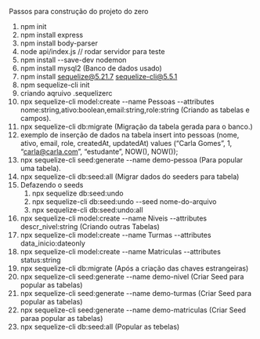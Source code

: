 Passos para construção do projeto do zero

1. npm init
2. npm install express
3. npm install body-parser
4. node api/index.js // rodar servidor para teste
5. npm install --save-dev nodemon
6. npm install mysql2 (Banco de dados usado)
7. npm install sequelize@5.21.7 sequelize-cli@5.5.1
8. npm sequelize-cli init
9. criando aqruivo .sequelizerc
10. npx sequelize-cli model:create --name Pessoas --attributes nome:string,ativo:boolean,email:string,role:string (Criando as tabelas e campos).
11. npx sequelize-cli db:migrate (Migração da tabela gerada para o banco.)
12. exemplo de inserção de dados na tabela insert into pessoas (nome, ativo, email, role, createdAt, updatedAt) values (“Carla Gomes”, 1, “carla@carla.com”, “estudante”, NOW(), NOW());
13. npx sequelize-cli seed:generate --name demo-pessoa (Para popular uma tabela).
14. npx sequelize-cli db:seed:all (Migrar dados do seeders para tabela)
15. Defazendo o seeds
    1. npx sequelize db:seed:undo
    2. npx sequelize-cli db:seed:undo --seed nome-do-arquivo
    3. npx sequelize-cli db:seed:undo:all
16. npx sequelize-cli model:create --name Niveis --attributes descr_nivel:string (Criando outras Tabelas)
17. npx sequelize-cli model:create --name Turmas --attributes data_inicio:dateonly
18. npx sequelize-cli model:create --name Matriculas --attributes status:string 
19. npx sequelize-cli db:migrate (Após a criação das chaves estrangeiras) 
20. npx sequelize-cli seed:generate --name demo-nivel (Criar Seed para popular as tabelas)
21. npx sequelize-cli seed:generate --name demo-turmas (Criar Seed para popular as tabelas)
22. npx sequelize-cli seed:generate --name demo-matriculas (Criar Seed paraa popular as tabelas)
23. npx sequelize-cli db:seed:all (Popular as tebelas)
